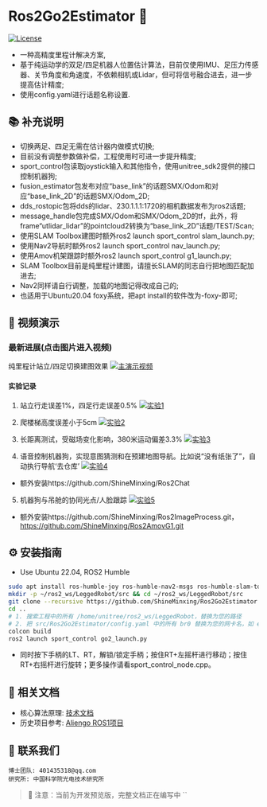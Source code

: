 # Ros2Go2Estimator 🦾
[![License](https://img.shields.io/badge/License-MIT-blue.svg)](LICENSE)

- 一种高精度里程计解决方案,
- 基于纯运动学的双足/四足机器人位置估计算法，目前仅使用IMU、足压力传感器、关节角度和角速度，不依赖相机或Lidar，但可将信号融合进去，进一步提高估计精度;
- 使用config.yaml进行话题名称设置.

## 📚 补充说明
- 切换两足、四足无需在估计器内做模式切换;
- 目前没有调整参数做补偿，工程使用时可进一步提升精度;
- sport_control包读取joystick输入和其他指令，使用unitree_sdk2提供的接口控制机器狗;
- fusion_estimator包发布对应“base_link”的话题SMX/Odom和对应“base_link_2D”的话题SMX/Odom_2D;
- dds_rostopic包将dds的lidar、230.1.1.1:1720的相机数据发布为ros2话题;
- message_handle包完成SMX/Odom和SMX/Odom_2D的tf，此外，将frame“utlidar_lidar”的pointcloud2转换为“base_link_2D”话题/TEST/Scan;
- 使用SLAM Toolbox建图时额外ros2 launch sport_control slam_launch.py;
- 使用Nav2导航时额外ros2 launch sport_control nav_launch.py;
- 使用Amov机架跟踪时额外ros2 launch sport_control g1_launch.py;
- SLAM Toolbox目前是纯里程计建图，请擅长SLAM的同志自行把地图匹配加进去;
- Nav2同样请自行调整，加载的地图记得改成自己的;
- 也适用于Ubuntu20.04 foxy系统，把apt install的软件改为-foxy-即可;

## 🎥 视频演示
### 最新进展(点击图片进入视频)
纯里程计站立/四足切换建图效果
[![主演示视频](https://i1.hdslb.com/bfs/archive/4f60453cb37ce5e4f593f03084dbecd0fdddc27e.jpg)](https://www.bilibili.com/video/BV1UtQfYJExu)

#### 实验记录
1. 站立行走误差1%，四足行走误差0.5%
[![实验1](https://i1.hdslb.com/bfs/archive/10e501bc7a93c77c1c3f41f163526b630b0afa3f.jpg)](https://www.bilibili.com/video/BV18Q9JYEEdn/)

2. 爬楼梯高度误差小于5cm
[![实验2](https://i0.hdslb.com/bfs/archive/c469a3dd37522f6b7dcdbdbb2c135be599eefa7b.jpg)](https://www.bilibili.com/video/BV1VV9ZYZEcH/)

3. 长距离测试，受磁场变化影响，380米运动偏差3.3%
[![实验3](https://i0.hdslb.com/bfs/archive/481731d2db755bbe087f44aeb3f48db29c159ada.jpg)](https://www.bilibili.com/video/BV1BhRAYDEsV/)

4. 语音控制机器狗，实现意图猜测和在预建地图导航。比如说“没有纸张了”，自动执行导航‘去仓库’
[![实验4](https://i2.hdslb.com/bfs/archive/5b95c6eda3b6c9c8e0ba4124c1af9f3da10f39d2.jpg)](https://www.bilibili.com/video/BV1HCQBYUEvk/)
- 额外安装https://github.com/ShineMinxing/Ros2Chat

5. 机器狗与吊舱的协同光点/人脸跟踪
[![实验5](https://i0.hdslb.com/bfs/archive/5496e9d0b40915c62b69701fd1e23af7d6ffe7de.jpg)](https://www.bilibili.com/video/BV1faG1z3EFF/)
- 额外安装https://github.com/ShineMinxing/Ros2ImageProcess.git，https://github.com/ShineMinxing/Ros2AmovG1.git

## ⚙️ 安装指南

- Use Ubuntu 22.04, ROS2 Humble
```bash
sudo apt install ros-humble-joy ros-humble-nav2-msgs ros-humble-slam-toolbox ros-humble-nav2-bringup python3-pip libopencv-dev ros-humble-cv-bridge
mkdir -p ~/ros2_ws/LeggedRobot/src && cd ~/ros2_ws/LeggedRobot/src
git clone --recursive https://github.com/ShineMinxing/Ros2Go2Estimator.git
cd ..
# 1. 搜索工程中的所有 /home/unitree/ros2_ws/LeggedRobot，替换为您的路径
# 2. 把 src/Ros2Go2Estimator/config.yaml 中的所有 br0 替换为您的网卡名，如 enxf8e43b808e06
colcon build
ros2 launch sport_control go2_launch.py
```
- 同时按下手柄的LT、RT，解锁/锁定手柄；按住RT+左摇杆进行移动；按住RT+右摇杆进行旋转；更多操作请看sport_control_node.cpp。

## 📄 相关文档
- 核心算法原理: [技术文档](https://www.notion.so/Ros2Go2-1e3a3ea29e778044a4c9c35df4c27b22)
- 历史项目参考: [Aliengo ROS1项目](https://github.com/ShineMinxing/FusionEstimation.git)

## 📧 联系我们
``` 
博士团队: 401435318@qq.com  
研究所: 中国科学院光电技术研究所
```

> 📌 注意：当前为开发预览版，完整文档正在编写中
``